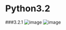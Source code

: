 # Python3.2
 
###3.2.1
![image](https://user-images.githubusercontent.com/79518116/206859025-8a6cb538-f6df-41c8-9ff5-5bfa85ec325b.png)
![image](https://user-images.githubusercontent.com/79518116/206859068-71c53cf6-5c35-4b45-8c30-623179d6a474.png)
